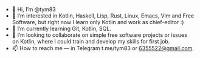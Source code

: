 - 👋 Hi, I’m @tym83
- 👀 I’m interested in Kotlin, Haskell, Lisp, Rust, Linux, Emacs, Vim and Free Software, but right now I learn only Kotlin and work as chief-editor :)
- 🌱 I’m currently learning Git, Kotlin, SQL.
- 💞️ I’m looking to collaborate on simple free software projects or issues on Kotlin, where I could train and develop my skills for first job.
- 📫 How to reach me — in Telegram t.me/tym83 or 6355522@gmail.com.

<!---
tym83/tym83 is a ✨ special ✨ repository because its `README.md` (this file) appears on your GitHub profile.
You can click the Preview link to take a look at your changes.
--->
